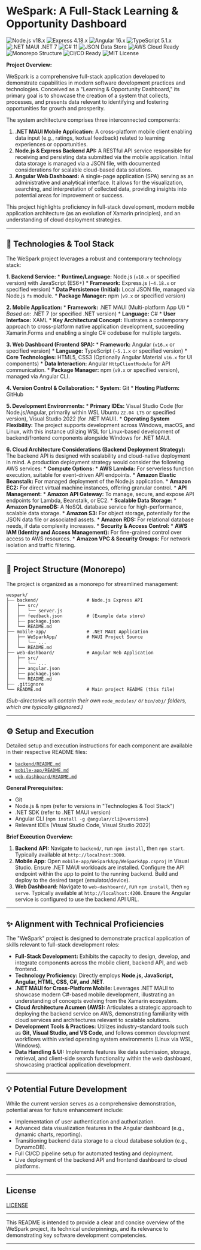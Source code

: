 # WeSpark: A Full-Stack Learning & Opportunity Dashboard

<p align="left">
  <img src="https://img.shields.io/badge/Node.js-v18.x-brightgreen?logo=node.js&style=flat-square" alt="Node.js v18.x" />
  <img src="https://img.shields.io/badge/Express-4.18.x-blue?logo=express&style=flat-square" alt="Express 4.18.x" />
  <img src="https://img.shields.io/badge/Angular-16.x-red?logo=angular&style=flat-square" alt="Angular 16.x" />
  <img src="https://img.shields.io/badge/TypeScript-5.1.x-blue?logo=typescript&style=flat-square" alt="TypeScript 5.1.x" />
  <img src="https://img.shields.io/badge/.NET%20MAUI-.NET%207-purple?logo=dotnet&style=flat-square" alt=".NET MAUI .NET 7" />
  <img src="https://img.shields.io/badge/C%23-C%23%2011-blueviolet?logo=csharp&style=flat-square" alt="C# 11" />
  <img src="https://img.shields.io/badge/JSON-Data%20Store-lightgrey?logo=json&style=flat-square" alt="JSON Data Store" />
  <img src="https://img.shields.io/badge/AWS-Cloud%20Ready-orange?logo=amazon-aws&style=flat-square" alt="AWS Cloud Ready" />
  <img src="https://img.shields.io/badge/Monorepo-Structure-informational?logo=github&style=flat-square" alt="Monorepo Structure" />
  <img src="https://img.shields.io/badge/CI%2FCD-Ready-success?logo=githubactions&style=flat-square" alt="CI/CD Ready" />
  <img src="https://img.shields.io/badge/License-MIT-green?style=flat-square" alt="MIT License" />
</p>

**Project Overview:**

WeSpark is a comprehensive full-stack application developed to demonstrate capabilities in modern software development practices and technologies. Conceived as a "Learning & Opportunity Dashboard," its primary goal is to showcase the creation of a system that collects, processes, and presents data relevant to identifying and fostering opportunities for growth and prosperity.

The system architecture comprises three interconnected components:

1.  **.NET MAUI Mobile Application:** A cross-platform mobile client enabling data input (e.g., ratings, textual feedback) related to learning experiences or opportunities.
2.  **Node.js & Express Backend API:** A RESTful API service responsible for receiving and persisting data submitted via the mobile application. Initial data storage is managed via a JSON file, with documented considerations for scalable cloud-based data solutions.
3.  **Angular Web Dashboard:** A single-page application (SPA) serving as an administrative and analytical interface. It allows for the visualization, searching, and interpretation of collected data, providing insights into potential areas for improvement or success.

This project highlights proficiency in full-stack development, modern mobile application architecture (as an evolution of Xamarin principles), and an understanding of cloud deployment strategies.

---

## 🚀 Technologies & Tool Stack

The WeSpark project leverages a robust and contemporary technology stack:

**1. Backend Service:**
    *   **Runtime/Language:** Node.js (`v18.x` or specified version) with JavaScript (ES6+)
    *   **Framework:** Express.js (`~4.18.x` or specified version)
    *   **Data Persistence (Initial):** Local JSON file, managed via Node.js `fs` module.
    *   **Package Manager:** npm (`v9.x` or specified version)

**2. Mobile Application:**
    *   **Framework:** .NET MAUI (Multi-platform App UI)
        *   *Based on:* .NET 7 (or specified .NET version)
    *   **Language:** C#
    *   **User Interface:** XAML
    *   **Key Architectural Concept:** Illustrates a contemporary approach to cross-platform native application development, succeeding Xamarin.Forms and enabling a single C# codebase for multiple targets.

**3. Web Dashboard (Frontend SPA):**
    *   **Framework:** Angular (`v16.x` or specified version)
    *   **Language:** TypeScript (`~5.1.x` or specified version)
    *   **Core Technologies:** HTML5, CSS3 (Optionally Angular Material `v16.x` for UI components)
    *   **Data Interaction:** Angular `HttpClientModule` for API communication.
    *   **Package Manager:** npm (`v9.x` or specified version), managed via Angular CLI.

**4. Version Control & Collaboration:**
    *   **System:** Git
    *   **Hosting Platform:** GitHub

**5. Development Environments:**
    *   **Primary IDEs:** Visual Studio Code (for Node.js/Angular, primarily within WSL Ubuntu `22.04 LTS` or specified version), Visual Studio 2022 (for .NET MAUI).
    *   **Operating System Flexibility:** The project supports development across Windows, macOS, and Linux, with this instance utilizing WSL for Linux-based development of backend/frontend components alongside Windows for .NET MAUI.

**6. Cloud Architecture Considerations (Backend Deployment Strategy):**
    The backend API is designed with scalability and cloud-native deployment in mind. A production deployment strategy would consider the following AWS services:
    *   **Compute Options:**
        *   **AWS Lambda:** For serverless function execution, suitable for event-driven API endpoints.
        *   **Amazon Elastic Beanstalk:** For managed deployment of the Node.js application.
        *   **Amazon EC2:** For direct virtual machine instances, offering granular control.
    *   **API Management:**
        *   **Amazon API Gateway:** To manage, secure, and expose API endpoints for Lambda, Beanstalk, or EC2.
    *   **Scalable Data Storage:**
        *   **Amazon DynamoDB:** A NoSQL database service for high-performance, scalable data storage.
        *   **Amazon S3:** For object storage, potentially for the JSON data file or associated assets.
        *   **Amazon RDS:** For relational database needs, if data complexity increases.
    *   **Security & Access Control:**
        *   **AWS IAM (Identity and Access Management):** For fine-grained control over access to AWS resources.
        *   **Amazon VPC & Security Groups:** For network isolation and traffic filtering.

---

## 📂 Project Structure (Monorepo)

The project is organized as a monorepo for streamlined management:

```
wespark/
├── backend/                  # Node.js Express API
│   ├── src/
│   │   └── server.js
│   ├── feedback.json         # (Example data store)
│   ├── package.json
│   └── README.md
├── mobile-app/               # .NET MAUI Application
│   ├── WeSparkApp/           # MAUI Project Source
│   │   └── ...
│   └── README.md
├── web-dashboard/            # Angular Web Application
│   ├── src/
│   │   └── ...
│   ├── angular.json
│   ├── package.json
│   └── README.md
├── .gitignore
└── README.md                 # Main project README (this file)
```
*(Sub-directories will contain their own `node_modules/` or `bin/obj/` folders, which are typically gitignored.)*

---

## ⚙️ Setup and Execution

Detailed setup and execution instructions for each component are available in their respective README files:
*   [`backend/README.md`](./backend/README.md)
*   [`mobile-app/README.md`](./mobile-app/README.md)
*   [`web-dashboard/README.md`](./web-dashboard/README.md)

**General Prerequisites:**
*   Git
*   Node.js & npm (refer to versions in "Technologies & Tool Stack")
*   .NET SDK (refer to .NET MAUI version)
*   Angular CLI (`npm install -g @angular/cli@<version>`)
*   Relevant IDEs (Visual Studio Code, Visual Studio 2022)

**Brief Execution Overview:**
1.  **Backend API:** Navigate to `backend/`, run `npm install`, then `npm start`. Typically available at `http://localhost:3000`.
2.  **Mobile App:** Open `mobile-app/WeSparkApp/WeSparkApp.csproj` in Visual Studio. Ensure .NET MAUI workloads are installed. Configure the API endpoint within the app to point to the running backend. Build and deploy to the desired target (emulator/device).
3.  **Web Dashboard:** Navigate to `web-dashboard/`, run `npm install`, then `ng serve`. Typically available at `http://localhost:4200`. Ensure the Angular service is configured to use the backend API URL.

---

## ✨ Alignment with Technical Proficiencies

The "WeSpark" project is designed to demonstrate practical application of skills relevant to full-stack development roles:

*   **Full-Stack Development:** Exhibits the capacity to design, develop, and integrate components across the mobile client, backend API, and web frontend.
*   **Technology Proficiency:** Directly employs **Node.js, JavaScript, Angular, HTML, CSS, C#, and .NET**.
*   **.NET MAUI for Cross-Platform Mobile:** Leverages .NET MAUI to showcase modern C#-based mobile development, illustrating an understanding of concepts evolving from the Xamarin ecosystem.
*   **Cloud Architecture Acumen (AWS):** Articulates a strategic approach to deploying the backend service on AWS, demonstrating familiarity with cloud services and architectures relevant to scalable solutions.
*   **Development Tools & Practices:** Utilizes industry-standard tools such as **Git, Visual Studio, and VS Code**, and follows common development workflows within varied operating system environments (Linux via WSL, Windows).
*   **Data Handling & UI:** Implements features like data submission, storage, retrieval, and client-side search functionality within the web dashboard, showcasing practical application development.

---

## 💡 Potential Future Development

While the current version serves as a comprehensive demonstration, potential areas for future enhancement include:
*   Implementation of user authentication and authorization.
*   Advanced data visualization features in the Angular dashboard (e.g., dynamic charts, reporting).
*   Transitioning backend data storage to a cloud database solution (e.g., DynamoDB).
*   Full CI/CD pipeline setup for automated testing and deployment.
*   Live deployment of the backend API and frontend dashboard to cloud platforms.

---

## License

[LICENSE](LICENSE)

---

This README is intended to provide a clear and concise overview of the WeSpark project, its technical underpinnings, and its relevance to demonstrating key software development competencies.

---
